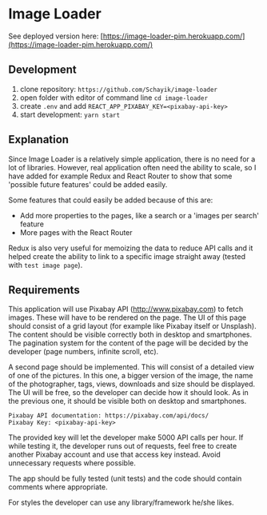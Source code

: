 
# Image Loader

See deployed version here: [https://image-loader-pim.herokuapp.com/](https://image-loader-pim.herokuapp.com/)

## Development

1. clone repository: `https://github.com/Schayik/image-loader`
2. open folder with editor of command line `cd image-loader`
3. create `.env` and add `REACT_APP_PIXABAY_KEY=<pixabay-api-key>`
4. start development: `yarn start`

## Explanation

Since Image Loader is a relatively simple application, there is no need for a lot of libraries. However, real application often need the ability to scale, so I have added for example Redux and React Router to show that some 'possible future features' could be added easily.

Some features that could easily be added because of this are:
* Add more properties to the pages, like a search or a 'images per search' feature
* More pages with the React Router

Redux is also very useful for memoizing the data to reduce API calls and it helped create the ability to link to a specific image straight away (tested with `test image page`).

## Requirements

This application will use Pixabay API (http://www.pixabay.com) to fetch images. These will have to be rendered on the page. The UI of this page should consist of a grid layout (for example like Pixabay itself or Unsplash). The content should be visible correctly both in desktop and smartphones. The pagination system for the content of the page will be decided by the developer (page numbers, infinite scroll, etc). 

A second page should be implemented. This will consist of a detailed view of one of the pictures. In this one, a bigger version of the image, the name of the photographer, tags, views, downloads and size should be displayed. The UI will be free, so the developer can decide how it should look. As in the previous one, it should be visible both on desktop and smartphones.

```
Pixabay API documentation: https://pixabay.com/api/docs/
Pixabay Key: <pixabay-api-key>
```

The provided key will let the developer make 5000 API calls per hour. If while testing it, the developer runs out of requests, feel free to create another Pixabay account and use that access key instead. ​Avoid unnecessary requests where possible.
 
The app should be fully tested (unit tests) and the code should contain comments where appropriate.

For styles the developer can use any library/framework he/she likes.


<!-- This project was bootstrapped with [Create React App](https://github.com/facebook/create-react-app).

## Available Scripts

In the project directory, you can run:

### `yarn start`

Runs the app in the development mode.<br />
Open [http://localhost:3000](http://localhost:3000) to view it in the browser.

The page will reload if you make edits.<br />
You will also see any lint errors in the console.

### `yarn test`

Launches the test runner in the interactive watch mode.<br />
See the section about [running tests](https://facebook.github.io/create-react-app/docs/running-tests) for more information.

### `yarn build`

Builds the app for production to the `build` folder.<br />
It correctly bundles React in production mode and optimizes the build for the best performance.

The build is minified and the filenames include the hashes.<br />
Your app is ready to be deployed!

See the section about [deployment](https://facebook.github.io/create-react-app/docs/deployment) for more information.

### `yarn eject`

**Note: this is a one-way operation. Once you `eject`, you can’t go back!**

If you aren’t satisfied with the build tool and configuration choices, you can `eject` at any time. This command will remove the single build dependency from your project.

Instead, it will copy all the configuration files and the transitive dependencies (webpack, Babel, ESLint, etc) right into your project so you have full control over them. All of the commands except `eject` will still work, but they will point to the copied scripts so you can tweak them. At this point you’re on your own.

You don’t have to ever use `eject`. The curated feature set is suitable for small and middle deployments, and you shouldn’t feel obligated to use this feature. However we understand that this tool wouldn’t be useful if you couldn’t customize it when you are ready for it.

## Learn More

You can learn more in the [Create React App documentation](https://facebook.github.io/create-react-app/docs/getting-started).

To learn React, check out the [React documentation](https://reactjs.org/).

### Code Splitting

This section has moved here: https://facebook.github.io/create-react-app/docs/code-splitting

### Analyzing the Bundle Size

This section has moved here: https://facebook.github.io/create-react-app/docs/analyzing-the-bundle-size

### Making a Progressive Web App

This section has moved here: https://facebook.github.io/create-react-app/docs/making-a-progressive-web-app

### Advanced Configuration

This section has moved here: https://facebook.github.io/create-react-app/docs/advanced-configuration

### Deployment

This section has moved here: https://facebook.github.io/create-react-app/docs/deployment

### `yarn build` fails to minify

This section has moved here: https://facebook.github.io/create-react-app/docs/troubleshooting#npm-run-build-fails-to-minify -->
